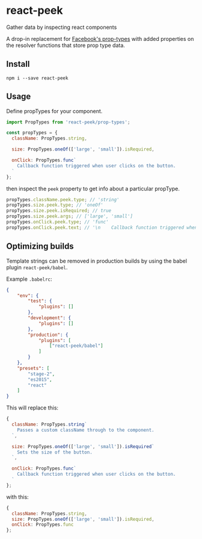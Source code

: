 # react-peek
Gather data by inspecting react components

A drop-in replacement for [Facebook's
prop-types](https://github.com/facebook/prop-types) with added properties on the
resolver functions that store prop type data.

## Install

```
npm i --save react-peek
```

## Usage

Define propTypes for your component.

```javascript
import PropTypes from 'react-peek/prop-types';

const propTypes = {
  className: PropTypes.string,

  size: PropTypes.oneOf(['large', 'small']).isRequired,

  onClick: PropTypes.func`
    Callback function triggered when user clicks on the button.
  `
};
```

then inspect the `peek` property to get info about a particular propType.

```javascript
propTypes.className.peek.type; // 'string'
propTypes.size.peek.type; // 'oneOf'
propTypes.size.peek.isRequired; // true
propTypes.size.peek.args; // ['large', 'small']
propTypes.onClick.peek.type; // 'func'
propTypes.onClick.peek.text; // '\n    Callback function triggered when user clicks on the button.\n  '
```

## Optimizing builds

Template strings can be removed in production builds by using the babel plugin `react-peek/babel`.

Example `.babelrc`:
```json
{
	"env": {
		"test": {
			"plugins": []
		},
		"development": {
			"plugins": []
		},
		"production": {
			"plugins": [
				["react-peek/babel"]
			]
		}
	},
	"presets": [
		"stage-2",
		"es2015",
		"react"
	]
}
```

This will replace this:

```javascript
{
  className: PropTypes.string`
    Passes a custom className through to the component.
  `,

  size: PropTypes.oneOf(['large', 'small']).isRequired`
    Sets the size of the button.
  `,

  onClick: PropTypes.func`
    Callback function triggered when user clicks on the button.
  `
};
```

with this:

```javascript
{
  className: PropTypes.string,
  size: PropTypes.oneOf(['large', 'small']).isRequired,
  onClick: PropTypes.func
};
```
